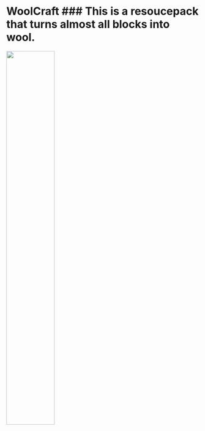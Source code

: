 # WoolCraft ### This is a resoucepack that turns almost all blocks into wool.  
<img src="https://cdn.discordapp.com/attachments/772130235738357803/1134345161493725304/sample.png" width="50%" />

